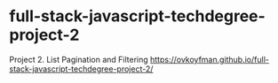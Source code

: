 # full-stack-javascript-techdegree-project-2
Project 2. List Pagination and Filtering
https://ovkoyfman.github.io/full-stack-javascript-techdegree-project-2/
